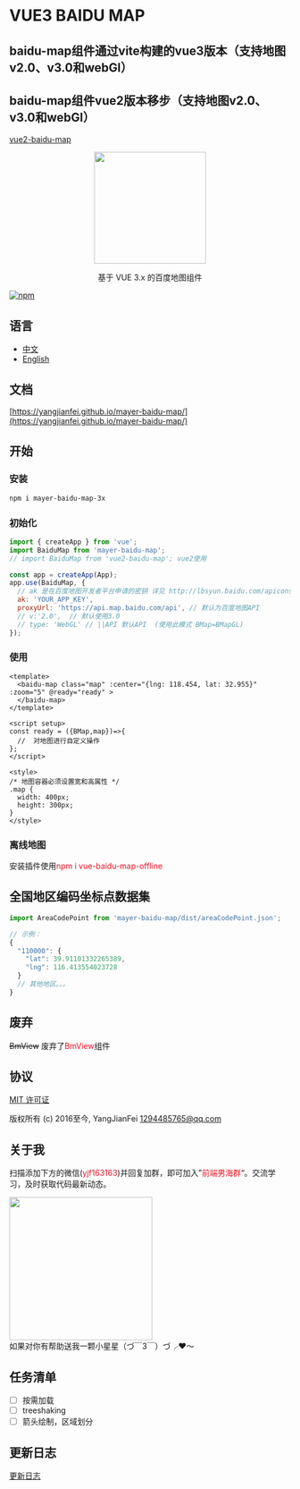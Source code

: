 # VUE3 BAIDU MAP

## baidu-map组件通过vite构建的vue3版本（支持地图v2.0、v3.0和webGl）
## baidu-map组件vue2版本移步（支持地图v2.0、v3.0和webGl）
[vue2-baidu-map](https://yangjianfei.github.io/vue2-baidu-map/)

<p align="center">
  <img src="https://yangjianfei.github.io/mayer-baidu-map/favicon.png" width="200px">
</p>
<p align="center">基于 VUE 3.x 的百度地图组件</p>

[![npm](https://img.shields.io/npm/v/mayer-baidu-map.svg)]()

## 语言

- [中文](https://github.com/YangJianFei/mayer-baidu-map/blob/main/README.md)
- [English](https://github.com/YangJianFei/mayer-baidu-map/blob/main/README.en.md)

## 文档

[https://yangjianfei.github.io/mayer-baidu-map/](https://yangjianfei.github.io/mayer-baidu-map/)

## 开始

### 安装

```bash
npm i mayer-baidu-map-3x
```

### 初始化

```javascript
import { createApp } from 'vue';
import BaiduMap from 'mayer-baidu-map';
// import BaiduMap from 'vue2-baidu-map'; vue2使用

const app = createApp(App);
app.use(BaiduMap, {
  // ak 是在百度地图开发者平台申请的密钥 详见 http://lbsyun.baidu.com/apiconsole/key */
  ak: 'YOUR_APP_KEY',
  proxyUrl: 'https://api.map.baidu.com/api', // 默认为百度地图API
  // v:'2.0',  // 默认使用3.0
  // type: 'WebGL' // ||API 默认API  (使用此模式 BMap=BMapGL)
});
```


### 使用
```vue
<template>
  <baidu-map class="map" :center="{lng: 118.454, lat: 32.955}" :zoom="5" @ready="ready" >
  </baidu-map>
</template>

<script setup>
const ready = ({BMap,map})=>{
  //  对地图进行自定义操作
};
</script>

<style>
/* 地图容器必须设置宽和高属性 */
.map {
  width: 400px;
  height: 300px;
}
</style>
```

### 离线地图
安装插件使用<font color="#e81224">npm i vue-baidu-map-offline</font>

## 全国地区编码坐标点数据集

```js
import AreaCodePoint from 'mayer-baidu-map/dist/areaCodePoint.json';

// 示例：
{
  "110000": {
    "lat": 39.91101332265389,
    "lng": 116.413554023728
  }
  // 其他地区。。。
}
```

## 废弃
~~BmView~~
废弃了<font color="#e81224">BmView</font>组件

## 协议

[MIT 许可证](https://opensource.org/licenses/MIT)

版权所有 (c) 2016至今, YangJianFei <1294485765@qq.com>


## 关于我

扫描添加下方的微信(<font color="#e81224">yjf163163</font>)并回复加群，即可加入”<font color="#e81224">前端男海群</font>“。交流学习，及时获取代码最新动态。
<div>
  <img src="https://yangjianfei.github.io/mayer-baidu-map/heifahaizei.png" width="256px">
</div>
如果对你有帮助送我一颗小星星（づ￣3￣）づ╭❤～

## 任务清单

- [ ] 按需加载
- [ ] treeshaking
- [ ] 箭头绘制，区域划分

## 更新日志
[更新日志](https://github.com/YangJianFei/mayer-baidu-map/blob/main/docs/changelogs.md)

